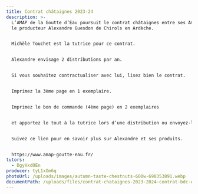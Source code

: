```yaml
---
title: Contrat châtaignes 2023-24
description: >-
  L’AMAP de la Goutte d’Eau poursuit le contrat châtaignes entre ses Amapiens et
  le producteur Alexandre Guesdon de Chirols en Ardèche.


  Michèle Touchet est la tutrice pour ce contrat.


  Alexandre envisage 2 distributions par an.


  Si vous souhaitez contractualiser avec lui, lisez bien le contrat.


  Imprimez la 3ème page en 1 exemplaire.


  Imprimez le bon de commande (4ème page) en 2 exemplaires


  et apportez le tout à la tutrice lors d’une distribution ou envoyez-le avec votre paiement à son adresse indiquée en bas de page.


  Suivez ce lien pour en savoir plus sur Alexandre et ses produits.


  https://www.amap-goutte-eau.fr/
tutors:
  - DgyVxdOEn
producer: tyL1xOm6q
photoUrl: /uploads/images/autumn-taste-chestnuts-600w-698353891.webp
documentPath: /uploads/files/contrat-chataignes-2023-2024-contrat-bdc-decembre-produits-disponibles-tarifs.pdf
---
```

